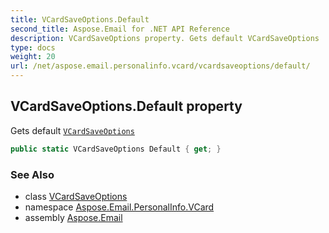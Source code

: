 ```yaml
---
title: VCardSaveOptions.Default
second_title: Aspose.Email for .NET API Reference
description: VCardSaveOptions property. Gets default VCardSaveOptions
type: docs
weight: 20
url: /net/aspose.email.personalinfo.vcard/vcardsaveoptions/default/
---
```

## VCardSaveOptions.Default property

Gets default [`VCardSaveOptions`](../)

```csharp
public static VCardSaveOptions Default { get; }
```

### See Also

* class [VCardSaveOptions](../)
* namespace [Aspose.Email.PersonalInfo.VCard](../../vcardsaveoptions/)
* assembly [Aspose.Email](../../../)


